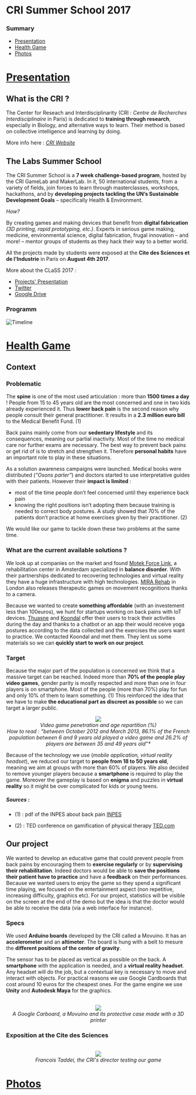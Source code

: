 # CRI Summer School 2017
### Summary
* [Presentation](#presentation)
* [Health Game](#health-game)
* [Photos](#photos)

# [Presentation](#summary)
## What is the CRI ?

The Center for Reseach and Interdisciplinarity (CRI : *Centre de Recherches Interdisciplinaire* in Paris) is dedicated to **training through research**, especially in Biology, and alternative ways to learn. Their method is based on  collective intelligence and learning by doing.

More info here : [*CRI Website*](https://cri-paris.org/)

## The Labs Summer School
The CRI Summer School is a **7 week challenge-based program**, hosted by the CRI GameLab and MakerLab.
In it, 50 international students, from a variety of fields, join forces to learn through masterclasses, workshops, hackathons, and by **developing projects tackling the UN’s Sustainable Development Goals** – specifically Health & Environment.

*How?*

By creating games and making devices that benefit from **digital fabrication** *(3D printing, rapid prototyping, etc.)*. Experts in serious game making, medicine, environmental science, digital fabrication, frugal innovation – and more! – mentor groups of students as they hack their way to a better world.

All the projects made by students  were exposed at the **Cite des Sciences et de l'Industrie** in Paris on **August 4th 2017**.

More about the CLaSS 2017 :
* [Projects' Presentation](http://projects.class2017.cri-paris.org/)
* [Twitter](https://twitter.com/SDGCLaSS)
* [Google Drive](https://drive.google.com/drive/folders/0B9utIJzYBJwXcVhMSkEzVTFrb2c)

### Programm
![Timeline](/img/timeline.png)

# [Health Game](#summary)

## Context
### Problematic
The **spine** is one of the most used articulation : more than **1500 times a day** ! People from 15 to 45 years old are the most concerned and one in two kids already experienced it. Thus **lower back pain** is the second reason why people consult their general practitioner. It results in a **2.3 million euro bill** to the Medical Benefit Fund. (1)

Back pains mainly come from our **sedentary lifestyle** and its consequences, meaning our partial inactivity. Most of the time no medical care nor further exams are necessary. The best way to prevent back pains or get rid of is to stretch and strengthen it. Therefore **personal habits** have an important role to play in these situations.

As a solution awareness campaigns were launched. Medical books were distributed (*“Osons parler”*) and doctors started to use interpretative guides with their patients. However their **impact is limited** :
* most of the time people don’t feel concerned until they experience back pain
* knowing the right positions isn’t adopting them because training is needed to correct body postures. A study showed that 70% of the patients don’t practice at home exercises given by their practitioner. (2)

We would like our game to tackle down these two problems at the same time. 

### What are the current available solutions ?
We look up at companies on the market and found [Motek Force Link](https://www.motekforcelink.com/products/), a rehabilitation center in Amsterdam specialized in **balance disorder**. With their partnerships dedicated to recovering technologies and virtual reality they have a huge infrastructure with high technologies. [MIRA Rehab](https://www.motekforcelink.com/products/) in London also releases therapeutic games on movement recognitions thanks to a camera. 

Because we wanted to create **something affordable** (with an investement less than 100euros),  we hunt for startups working on back pains with IoT devices. [Thuasne](http://monmaldedos.fr/) and [Koondal](http://koondal.fr/) offer their users to track their activities during the day and thanks to a chatbot or an app their would receive yoga postures according to the data collected and the exercises the users want to practice. We contacted Koondal and met them. They lent us some materials so we can **quickly start to work on our project**.

### Target
Because the major part of the population is concerned we think that a massive target can be reached. Indeed more than **70% of the people play video games**, gender parity is mostly respected and more than one in four players is on smartphone. Most of the people (more than 70%) play for fun and only 10% of them to learn something. (1) This reinforced the idea that we have to make **the educational part as discreet as possible** so we can target a larger public.

<p align="center">
<img src="https://github.com/LineChan/CRI_SummerSchool/blob/master/img/videogamepenetration.png"><br>
<i>Video game penetration and age repartition (%)<br>
How to read : “between October 2012 and March 2013, 86.1% of the French population between 6 and 9 years old played a video game and 26.2% of players are between 35 and 49 years old”*</i><br>
</p>

Because of the technology we use (*mobile application, virtual reality headset*), we reduced our target to **people from 18 to 50 years old**, meaning we aim at groups with more than 60% of players. We also decided to remove younger players because a **smartphone** is required to play the game. Moreover the gameplay is based on **enigma** and puzzles in **virtual reality**  so it might be over complicated for kids or young teens.

##### Sources : 
- (1) : pdf of the INPES about back pain [INPES](http://inpes.santepubliquefrance.fr/70000/dp/05/dp050127.pdf])

- (2) : TED conference on gamification of physical therapy [TED.com](https://www.ted.com/talks/cosmin_mihaiu_physical_therapy_is_boring_play_a_game_instead#t-264985)

## Our project
We wanted to develop an educative game that could prevent people from back pains by encouraging them to **exercise regularly** or by **supervising their rehabilitation**. Indeed doctors would be able to **save the positions their patient have to practice** and have a **feedback** on their performances. Because we wanted users to enjoy the game so they spend a significant time playing, we focused on the entertainment aspect (non repetitive, increasing difficulty, graphics etc). For our project, statistics will be visible on the screen at the end of the demo but the idea is that the doctor would be able to receive the data (via a web interface for instance).

### Specs
We used **Arduino boards** developed by the CRI called a Movuino. It has an **accelerometer** and an **altimeter**. The board is hung with a belt to mesure the **different positions of the center of gravity**.

The  sensor has to  be placed as vertical as possible on the back. A **smartphone** with the application is needed, and a **virtual reality headset**. Any headset will do the job, but a contextual key is necessary to move and interact with objects. For practical reasons we use Google Cardboards that cost around 10 euros for the cheapest ones. For the game engine we use **Unity** and **Autodesk Maya** for the graphics.

<p align="center"><br>
<img src="https://github.com/LineChan/CRI_SummerSchool/blob/master/img/alternativecontrollers.png"><br>
<i> A Google Carboard, a Movuino and its protective case made with a 3D printer</i><br>
</p>

### Exposition at the Cite des Sciences
<p align="center"><br>
<img src="https://github.com/LineChan/CRI_SummerSchool/blob/master/img/francoistaddei1.png"><br>
<i>Francois Taddei, the CRI's director testing our game</i>
</p>

# [Photos](#photos)



